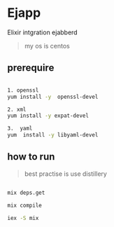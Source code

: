 # Ejapp

Elixir  intgration ejabberd

> my os is centos

## prerequire

```bash

1. openssl
yum install -y  openssl-devel

2. xml
yum install -y expat-devel

3.  yaml
yum  install -y libyaml-devel
```

## how to run

> best practise is use distillery

```bash

mix deps.get

mix compile

iex -S mix


```